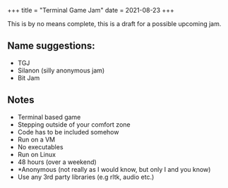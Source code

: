 +++
title = "Terminal Game Jam"
date = 2021-08-23
+++

This is by no means complete, this is a draft for a possible upcoming jam.

## Name suggestions:
* TGJ
* Silanon (silly anonymous jam)
* Bit Jam


## Notes

* Terminal based game
* Stepping outside of your comfort zone
* Code has to be included somehow
* Run on a VM
* No executables
* Run on Linux
* 48 hours (over a weekend)
* *Anonymous  (not really as I would know, but only I and you know)
* Use any 3rd party libraries (e.g rltk, audio etc.)
